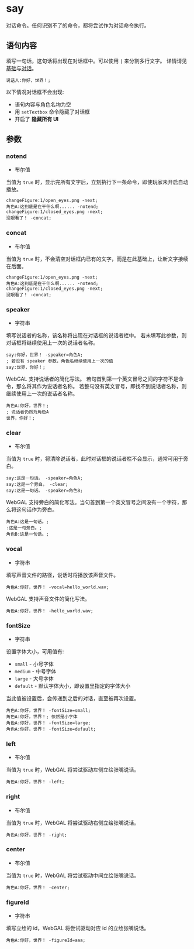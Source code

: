 # say

对话命令。任何识别不了的命令，都将尝试作为对话命令执行。

## 语句内容

填写一句话，这句话将出现在对话框中。可以使用 `|` 来分割多行文字。
详情请见[基础](../../webgal-script/base.md)与[对话](../../webgal-script/dialogue)。

```webgal
说话人:你好，世界！;
```

以下情况对话框不会出现:
- 语句内容与角色名均为空
- 用 `setTextbox` 命令隐藏了对话框
- 开启了 __隐藏所有 UI__

## 参数

### notend
- 布尔值

当值为 `true` 时，显示完所有文字后，立刻执行下一条命令，即使玩家未开启自动播放。

```webgal
changeFigure:1/open_eyes.png -next;
角色A:这到底是在干什么啊...... -notend;
changeFigure:1/closed_eyes.png -next;
没眼看了！ -concat;
```

### concat
- 布尔值

当值为 `true` 时，不会清空对话框内已有的文字，而是在此基础上，让新文字接续在后面。

```webgal
changeFigure:1/open_eyes.png -next;
角色A:这到底是在干什么啊...... -notend;
changeFigure:1/closed_eyes.png -next;
没眼看了！ -concat;
```

### speaker
- 字符串

填写说话者的名称，该名称将出现在对话框的说话者栏中。
若未填写此参数，则对话框将继续使用上一次的说话者名称。

```webgal
say:你好，世界！ -speaker=角色A;
; 若没有 speaker 参数，角色名继续使用上一次的值
say:世界，你好！;
```

WebGAL 支持说话者的简化写法。
若句首到第一个英文冒号之间的字符不是命令，那么将其作为说话者名称。
若整句没有英文冒号，即找不到说话者名称，则继续使用上一次的说话者名称。

```webgal
角色A:你好，世界！;
; 说话者仍然为角色A
世界，你好！;
```

### clear
- 布尔值

当值为 `true` 时，将清除说话者，此时对话框的说话者栏不会显示，通常可用于旁白。

```webgal
say:这是一句话。 -speaker=角色A;
say:这是一个旁白。 -clear;
say:这是一句话。 -speaker=角色B;
```

WebGAL 支持旁白的简化写法。当句首到第一个英文冒号之间没有一个字符，那么将这句话作为旁白。

```webgal
角色A:这是一句话。;
:这是一句旁白。;
角色B:这是一句话。;
```

### vocal
- 字符串

填写声音文件的路径，说话时将播放该声音文件。

```webgal
角色A:你好，世界！ -vocal=hello_world.wav;
```

WebGAL 支持声音文件的简化写法。

```webgal
角色A:你好，世界！ -hello_world.wav;
```

### fontSize
- 字符串

设置字体大小，可用值有:
- `small` - 小号字体
- `medium` - 中号字体
- `large` - 大号字体
- `default` - 默认字体大小，即设置里指定的字体大小

当此值被设置后，会传递到之后的对话，直至被再次设置。

```webgal
角色A:你好，世界！ -fontSize=small;
角色A:你好，世界！; 依然是小字体
角色A:你好，世界！ -fontSize=large;
角色A:你好，世界！ -fontSize=default;
```

### left
- 布尔值

当值为 `true` 时，WebGAL 将尝试驱动左侧立绘张嘴说话。

```webgal
角色A:你好，世界！ -left;
```

### right
- 布尔值

当值为 `true` 时，WebGAL 将尝试驱动右侧立绘张嘴说话。

```webgal
角色A:你好，世界！ -right;
```

### center
- 布尔值

当值为 `true` 时，WebGAL 将尝试驱动中间立绘张嘴说话。

```webgal
角色A:你好，世界！ -center;
```

### figureId
- 字符串

填写立绘的 id，WebGAL 将尝试驱动对应 id 的立绘张嘴说话。

```webgal
角色A:你好，世界！ -figureId=aaa;
```
